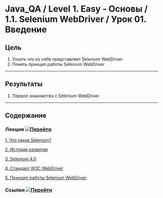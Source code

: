 # Java_QA / Level 1. Easy - Основы / 1.1. Selenium WebDriver / Урок 01. Введение

## Цель

1. Узнать что из себя представляет Selenium WebDriver
2. Понять принцип работы Selenium WebDriver

***

## Результаты 

1. Первое знакомство с Selenium WebDriver

***

## Содержание

### Лекция [![Перейти](https://img.shields.io/badge/-%D0%9F%D0%B5%D1%80%D0%B5%D0%B9%D1%82%D0%B8-blue)](1.%20Лекция.md)

[1. Что такое Selenium?](./1.%20Лекция.md#1.-Что-такое-Selenium?)   
           
[2. История развития](./1.%20Лекция.md#2.-История-развития)

[3. Selenium 4.0](./1.%20Лекция.md#3.-Selenium-4.0)

[4. Стандарт W3C WebDriver](./1.%20Лекция.md#4.-Стандарт-W3C-WebDriver)

[5. Принцип работы Selenium WebDriver](./1.%20Лекция.md#5.-Принцип-работы-Selenium-WebDriver)
           
### Ссылки [![Перейти](https://img.shields.io/badge/-%D0%9F%D0%B5%D1%80%D0%B5%D0%B9%D1%82%D0%B8-blue)](2.%20Ссылки.md)
